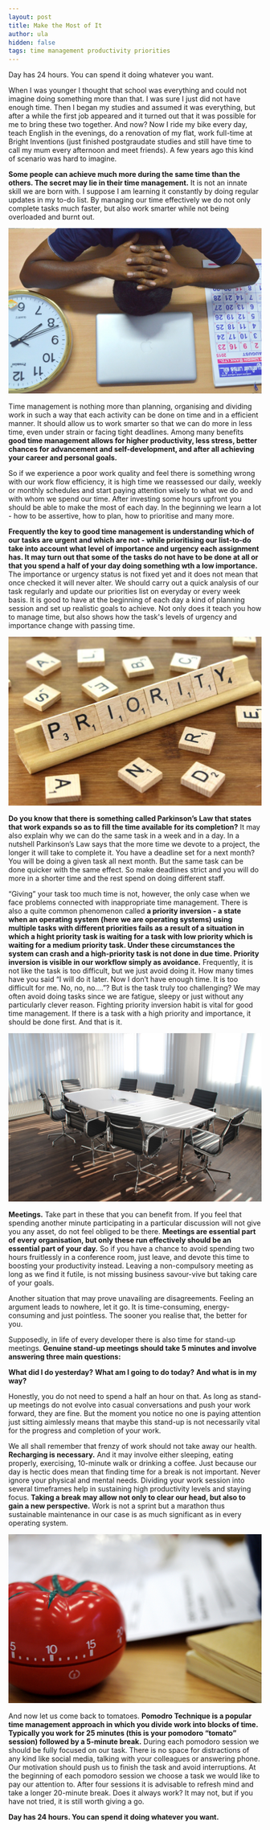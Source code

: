 ```yaml
---
layout: post
title: Make the Most of It 
author: ula
hidden: false
tags: time management productivity priorities 
---
```

Day has 24 hours. You can spend it doing whatever you want. 

When I was younger I thought that school was everything and could not imagine doing something more than that. I was sure I just did not have enough time. Then I began my studies and assumed it was everything, but after a while the first job appeared and it turned out that it was possible for me to bring these two together. And now? Now I ride my bike every day, teach English in the evenings, do a renovation of my flat, work full-time at Bright Inventions (just finished postgraudate studies and still have time to call my mum every afternoon and meet friends). A few years ago this kind of scenario was hard to imagine.

**Some people can achieve much more during the same time than the others. The secret may lie in their time management.** It is not an innate skill we are born with. I suppose I am learning it constantly by doing regular updates in my to-do list. By managing our time effectively we do not only complete tasks much faster, but also work smarter while not being overloaded and burnt out. 

![](/images/tomatoes/overloaded.jpg)

Time management is nothing more than planning, organising and dividing work in such a way that each activity can be done on time and in a efficient manner. It should allow us to work smarter so that we can do more in less time, even under strain or facing tight deadlines. Among many benefits **good time management allows for higher productivity, less stress, better chances for advancement and self-development, and after all achieving your career and personal goals.**

So if we experience a poor work quality and feel there is something wrong with our work flow efficiency, it is high time we reassessed our daily, weekly or monthly schedules and start paying attention wisely to what we do and with whom we spend our time. After investing some hours upfront you should be able to make the most of each day. In the beginning we learn a lot - how to be assertive, how to plan, how to prioritise and many more.  

**Frequently the key to good time management is understanding which of our tasks are urgent and which are not - while prioritising our list-to-do take into account what level of importance and urgency each assignment has. It may turn out that some of the tasks do not have to be done at all or that you spend a half of your day doing something wth a low importance.** The importance or urgency status is not fixed yet and it does not mean that once checked it will never alter. We should carry out a quick analysis of our task regularly and update our priorities list on everyday or every week basis. It is good to have at the beginning of each day a kind of planning session and set up realistic goals to achieve. Not only does it teach you how to manage time, but also shows how the task's levels of urgency and importance change with passing time. 

![](/images/tomatoes/priority.jpg)

**Do you know that there is something called Parkinson’s Law that states that work expands so as to fill the time available for its completion?** It may also explain why we can do the same task in a week and in a day. In a nutshell Parkinson’s Law says that the more time we devote to a project, the longer it will take to complete it. You have a deadline set for a next month? You will be doing a given task all next month. But the same task can be done quicker with the same effect. So make deadlines strict and you will do more in a shorter time and the rest spend on doing different staff. 

“Giving” your task too much time is not, however, the only case when we face problems connected with inappropriate time management. There is also a quite common phenomenon called **a priority inversion - a state when an operating system (here we are operating systems) using multiple tasks with different priorities fails as a result of a situation in which a hight priority task is waiting for a task with low priority which is waiting for a medium priority task. Under these circumstances the system can crash and a high-priority task is not done in due time. Priority inversion is visible in our workflow simply as avoidance.** Frequently, it is not like the task is too difficult, but we just avoid doing it. How many times have you said “I will do it later. Now I don’t have enough time. It is too difficult for me. No, no, no….”? But is the task truly too challenging? We may often avoid doing tasks since we are fatigue, sleepy or just without any particularly clever reason. Fighting priority inversion habit is vital for good time management. If there is a task with a high priority and importance, it should be done first. And that is it. 

![](/images/tomatoes/table-meetings.jpg)

**Meetings.** Take part in these that you can benefit from. If you feel that spending another minute participating in a particular discussion will not give you any asset, do not feel obliged to be there. **Meetings are essential part of every organisation, but only these run effectively should be an essential part of your day.** So if you have a chance to avoid spending two hours fruitlessly in a conference room, just leave, and devote this time to boosting your productivity instead. Leaving a non-compulsory meeting as long as we find it futile, is not missing business savour-vive but taking care of your goals. 

Another situation that may prove unavailing are disagreements. Feeling an argument leads to nowhere, let it go. It is time-consuming, energy-consuming and just pointless. The sooner you realise that, the better for you. 

Supposedly, in life of every developer there is also time for stand-up meetings. **Genuine stand-up meetings should take 5 minutes and involve answering three main questions:**

**What did I do yesterday?**
**What am I going to do today?**
**And what is in my way?** 

Honestly, you do not need to spend a half an hour on that. As long as stand-up meetings do not evolve into casual conversations and push your work forward, they are fine. But the moment you notice no one is paying attention just sitting aimlessly means that maybe this stand-up is not necessarily vital for the progress and completion of your work. 

We all shall remember that frenzy of work should not take away our health. **Recharging is necessary.** And it may involve either sleeping, eating properly, exercising, 10-minute walk or drinking a coffee. Just because our day is hectic does mean that finding time for a break is not important. Never ignore your physical and mental needs. Dividing your work session into several timeframes help in sustaining high productivity levels and  staying focus. **Taking a break may allow not only to clear our head, but also to gain a new perspective.** Work is not a sprint but a marathon thus sustainable maintenance in our case is as much significant as in every operating system. 

![](/images/tomatoes/pomodoro.jpg)

And now let us come back to tomatoes. **Pomodro Technique is a popular time management approach in which you divide work into blocks of time. Typically you work for 25 minutes (this is your pomodoro “tomato” session) followed by a 5-minute break.** During each pomodoro session we should be fully focused on our task. There is no space for distractions of any kind like social media, talking with your colleagues or answering phone. Our motivation should push us to finish the task and avoid interruptions. At the beginning of each pomodoro session we choose a task we would like to pay our attention to. After four sessions it is advisable to refresh mind and take a longer 20-minute break. Does it always work? It may not, but if you have not tried, it is still worth giving a go.

**Day has 24 hours. You can spend it doing whatever you want.**


